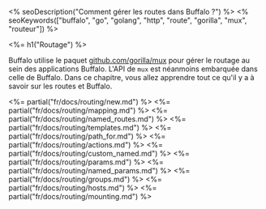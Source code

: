 <% seoDescription("Comment gérer les routes dans Buffalo ?") %>
<% seoKeywords(["buffalo", "go", "golang", "http", "route", "gorilla", "mux", "routeur"]) %>

<%= h1("Routage") %>

Buffalo utilise le paquet [github.com/gorilla/mux](http://www.gorillatoolkit.org/pkg/mux) pour gérer le routage au sein des applications Buffalo. L'API de `mux` est néanmoins embarquée dans celle de Buffalo. Dans ce chapitre, vous allez apprendre tout ce qu'il y a à savoir sur les routes et Buffalo.

<%= partial("fr/docs/routing/new.md") %>
<%= partial("fr/docs/routing/mapping.md") %>
<%= partial("fr/docs/routing/named_routes.md") %>
<%= partial("fr/docs/routing/templates.md") %>
<%= partial("fr/docs/routing/path_for.md") %>
<%= partial("fr/docs/routing/actions.md") %>
<%= partial("fr/docs/routing/custom_named.md") %>
<%= partial("fr/docs/routing/params.md") %>
<%= partial("fr/docs/routing/named_params.md") %>
<%= partial("fr/docs/routing/groups.md") %>
<%= partial("fr/docs/routing/hosts.md") %>
<%= partial("fr/docs/routing/mounting.md") %>
